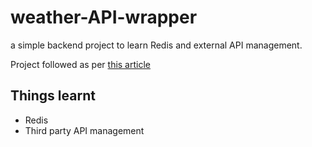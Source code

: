 # weather-API-wrapper

a simple backend project to learn Redis and external API management.

Project followed as per [this article](https://roadmap.sh/backend/project-ideas#3-weather-api-wrapper-service)

## Things learnt

- Redis
- Third party API management
